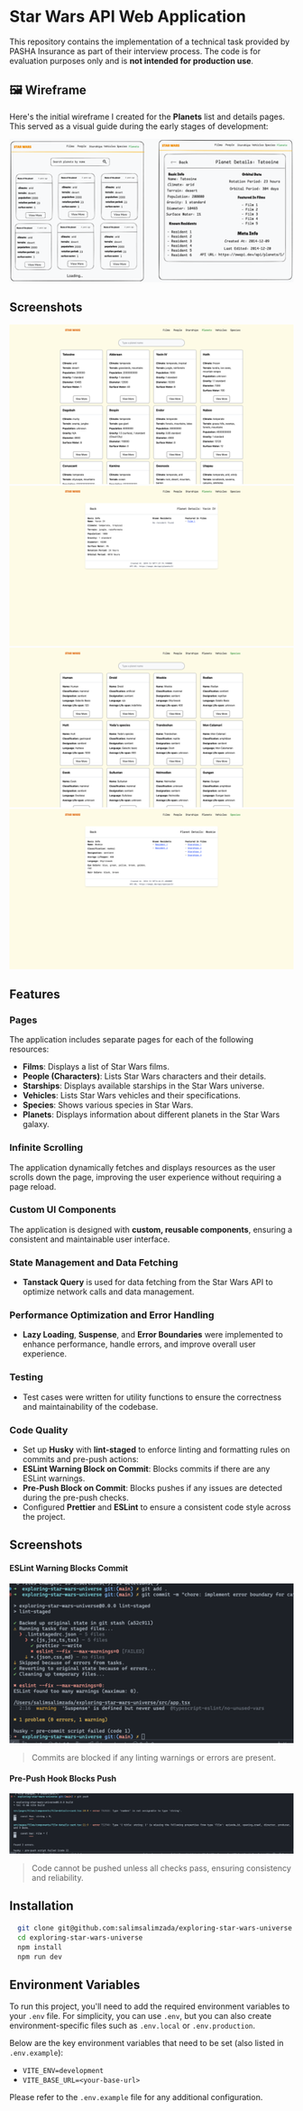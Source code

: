 # Star Wars API Web Application

This repository contains the implementation of a technical task provided by PASHA Insurance as part of their interview process. The code is for evaluation purposes only and is **not intended for production use**.

## 🖼️ Wireframe

Here's the initial wireframe I created for the **Planets** list and details pages.  
This served as a visual guide during the early stages of development:

![planets-page-with-details-wireframe](./src/assets/planets-page-with-details-wireframe.png)

## Screenshots

![planets-page](./src/assets/planets-page.png)
![planet-details-age](./src/assets/planet-details-page.png)
![species-page](./src/assets/species-page.png)
![species-details-page](./src/assets/species-details-page.png)

## Features

### Pages

The application includes separate pages for each of the following resources:

- **Films**: Displays a list of Star Wars films.
- **People (Characters)**: Lists Star Wars characters and their details.
- **Starships**: Displays available starships in the Star Wars universe.
- **Vehicles**: Lists Star Wars vehicles and their specifications.
- **Species**: Shows various species in Star Wars.
- **Planets**: Displays information about different planets in the Star Wars galaxy.

### Infinite Scrolling

The application dynamically fetches and displays resources as the user scrolls down the page, improving the user experience without requiring a page reload.

### Custom UI Components

The application is designed with **custom, reusable components**, ensuring a consistent and maintainable user interface.

### State Management and Data Fetching

- **Tanstack Query** is used for data fetching from the Star Wars API to optimize network calls and data management.

### Performance Optimization and Error Handling

- **Lazy Loading**, **Suspense**, and **Error Boundaries** were implemented to enhance performance, handle errors, and improve overall user experience.

### Testing

- Test cases were written for utility functions to ensure the correctness and maintainability of the codebase.

### Code Quality

- Set up **Husky** with **lint-staged** to enforce linting and formatting rules on commits and pre-push actions:
- **ESLint Warning Block on Commit**: Blocks commits if there are any ESLint warnings.
- **Pre-Push Block on Commit**: Blocks pushes if any issues are detected during the pre-push checks.
- Configured **Prettier** and **ESLint** to ensure a consistent code style across the project.

## Screenshots

#### ESLint Warning Blocks Commit

![eslint-commit-block](./src/assets/pre-commit.png)

> Commits are blocked if any linting warnings or errors are present.

#### Pre-Push Hook Blocks Push

![Pre-Push Block](./src/assets/pre-push.png)

> Code cannot be pushed unless all checks pass, ensuring consistency and reliability.

## Installation

```bash
  git clone git@github.com:salimsalimzada/exploring-star-wars-universe.git
  cd exploring-star-wars-universe
  npm install
  npm run dev
```

## Environment Variables

To run this project, you'll need to add the required environment variables to your `.env` file. For simplicity, you can use `.env`, but you can also create environment-specific files such as `.env.local` or `.env.production`.

Below are the key environment variables that need to be set (also listed in `.env.example`):

- `VITE_ENV=development`
- `VITE_BASE_URL=<your-base-url>`

Please refer to the `.env.example` file for any additional configuration.
